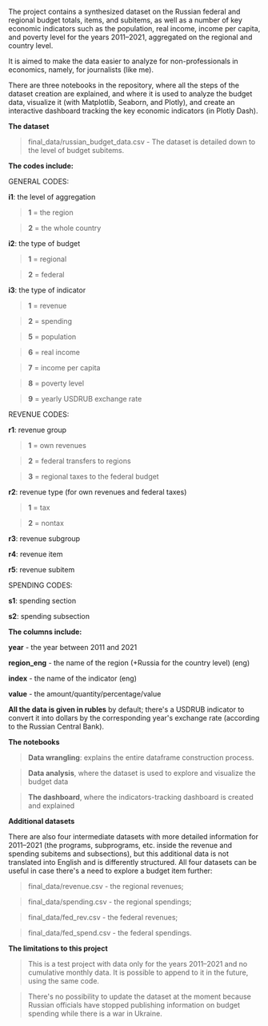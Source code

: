 The project contains a synthesized dataset on the Russian federal and regional budget totals, items, and subitems, as well as a number of key economic indicators
such as the population, real income, income per capita, and poverty level for the years 2011–2021, aggregated on the regional and country level.

It is aimed to make the data easier to analyze for non-professionals in economics, namely, for journalists (like me).

There are three notebooks in the repository, where all the steps of the dataset creation are explained, and where it is used to analyze the budget data, visualize it
(with Matplotlib, Seaborn, and Plotly), and create an interactive dashboard tracking the key economic indicators (in Plotly Dash).

<b>The dataset</b>

> final_data/russian_budget_data.csv - The dataset is detailed down to the level of budget subitems.

<b>The codes include:</b>

GENERAL CODES:

<b>i1</b>: the level of aggregation

> <b>1</b> = the region

> <b>2</b> = the whole country

 <b>i2</b>: the type of budget

> <b>1</b> = regional

> <b>2</b> = federal

<b>i3</b>: the type of indicator 

> <b>1</b> = revenue

> <b>2</b> = spending

> <b>5</b> = population

> <b>6</b> = real income

> <b>7</b> = income per capita

> <b>8</b> = poverty level

> <b>9</b> = yearly USDRUB exchange rate

REVENUE CODES:

<b>r1</b>: revenue group

> <b>1</b> = own revenues

> <b>2</b> = federal transfers to regions

> <b>3</b> = regional taxes to the federal budget

<b>r2</b>: revenue type (for own revenues and federal taxes) 

> <b>1</b> = tax

> <b>2</b> = nontax

<b>r3</b>: revenue subgroup

<b>r4</b>: revenue item

<b>r5</b>: revenue subitem

SPENDING CODES:

<b>s1</b>: spending section

<b>s2</b>: spending subsection

<b>The columns include:</b>

<b>year</b> - the year between 2011 and 2021

<b>region_eng</b> - the name of the region (+Russia for the country level) (eng)

<b>index</b> - the name of the indicator (eng)

<b>value</b> - the amount/quantity/percentage/value

<b>All the data is given in rubles</b> by default; there's a USDRUB indicator to convert it into dollars by the corresponding year's exchange rate (according to the
Russian Central Bank).

<b>The notebooks</b>

> <b>Data wrangling</b>: explains the entire dataframe construction process.

> <b>Data analysis</b>, where the dataset is used to explore and visualize the budget data

> <b>The dashboard</b>, where the indicators-tracking dashboard is created and explained

<b>Additional datasets</b>

There are also four intermediate datasets with more detailed information for 2011–2021 (the programs, subprograms, etc. inside the revenue and spending subitems
and subsections), but this additional data is not translated into English and is differently structured. All four datasets can be useful in case there's a need
to explore a budget item further:

> final_data/revenue.csv - the regional revenues;

> final_data/spending.csv - the regional spendings;

> final_data/fed_rev.csv - the federal revenues;

> final_data/fed_spend.csv - the federal spendings.

<b>The limitations to this project</b>

> This is a test project with data only for the years 2011–2021 and no cumulative monthly data. It is possible to append to it in the future, using the same code.

> There's no possibility to update the dataset at the moment because Russian officials have stopped publishing information on budget spending while there is a war
in Ukraine.

